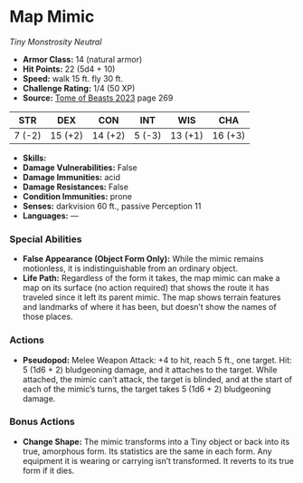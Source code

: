 # Map Mimic

*Tiny* *Monstrosity* *Neutral*

- **Armor Class:** 14 (natural armor)
- **Hit Points:** 22 (5d4 + 10)
- **Speed:** walk 15 ft. fly 30 ft.
- **Challenge Rating:** 1/4 (50 XP)
- **Source:** [Tome of Beasts 2023](https://koboldpress.com/kpstore/product/tome-of-beasts-1-2023-edition/) page 269

| STR | DEX | CON | INT | WIS | CHA |
| --- | --- | --- | --- | --- | --- |
| 7 (-2) | 15 (+2) | 14 (+2) | 5 (-3) | 13 (+1) | 16 (+3) |

- **Skills:** 
- **Damage Vulnerabilities:** False
- **Damage Immunities:** acid
- **Damage Resistances:** False
- **Condition Immunities:** prone
- **Senses:** darkvision 60 ft., passive Perception 11
- **Languages:** —

### Special Abilities

- **False Appearance (Object Form Only):** While the mimic remains motionless, it is indistinguishable from an ordinary object.
- **Life Path:** Regardless of the form it takes, the map mimic can make a map on its surface (no action required) that shows the route it has traveled since it left its parent mimic. The map shows terrain features and landmarks of where it has been, but doesn’t show the names of those places.

### Actions

- **Pseudopod:** Melee Weapon Attack: +4 to hit, reach 5 ft., one target. Hit: 5 (1d6 + 2) bludgeoning damage, and it attaches to the target. While attached, the mimic can’t attack, the target is blinded, and at the start of each of the mimic’s turns, the target takes 5 (1d6 + 2) bludgeoning damage.

### Bonus Actions

- **Change Shape:** The mimic transforms into a Tiny object or back into its true, amorphous form. Its statistics are the same in each form. Any equipment it is wearing or carrying isn’t transformed. It reverts to its true form if it dies.
